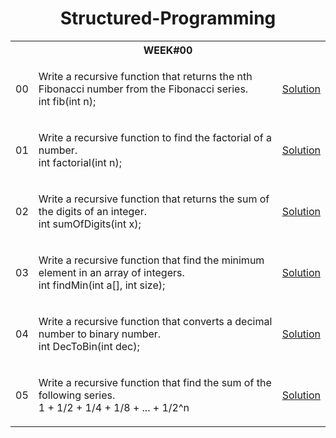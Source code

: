 <h1 align="center"> Structured-Programming </h1>

<table>

  <tr>
    <th colspan="3", style="text-align: center"><b>WEEK#00</b></th>
  </tr>
  
  <tr>
    <td>00</td>
    <td>
      <p>Write a recursive function that returns the nth Fibonacci number from the Fibonacci
series. </br>
int fib(int n);</p>
    </td>
    <td><a href="" target="_blank">Solution</a></td>
  </tr>
  
  <tr>
    <td>01</td>
    <td>
      <p>Write a recursive function to find the factorial of a number.</br>
int factorial(int n);</p>
    </td>
    <td><a href="" target="_blank">Solution</a></td>
  </tr>
  
  <tr>
    <td>02</td>
    <td>
      <p>Write a recursive function that returns the sum of the digits of an integer.</br>
int sumOfDigits(int x);</p>
    </td>
    <td><a href="" target="_blank">Solution</a></td>
  </tr>
  
  <tr>
    <td>03</td>
    <td>
      <p>Write a recursive function that find the minimum element in an array of integers.</br>
int findMin(int a[], int size);</p>
    </td>
    <td><a href="" target="_blank">Solution</a></td>
  </tr>
  
  <tr>
    <td>04</td>
    <td>
      <p>Write a recursive function that converts a decimal number to binary number.</br>
int DecToBin(int dec);</p>
    </td>
    <td><a href="" target="_blank">Solution</a></td>
  </tr>
  
  <tr>
    <td>05</td>
    <td>
      <p>Write a recursive function that find the sum of the following series.</br>
1 + 1/2 + 1/4 + 1/8 + ... + 1/2^n
</p>
    </td>
    <td><a href="" target="_blank">Solution</a></td>
  </tr>
 
  
  
  <!---  
  <tr>
    <td>02.</td>
    <td>
      <p></p>
    </td>
    <td><a href="" target="_blank">Solution</a></td>
  </tr>

  <tr>
    <td>SL</td>
    <td>
      <p>Problem Description</p>
    </td>
    <td><a href="" target="_blank">Solution</a></td>
  </tr>
  --->
  
</table>
